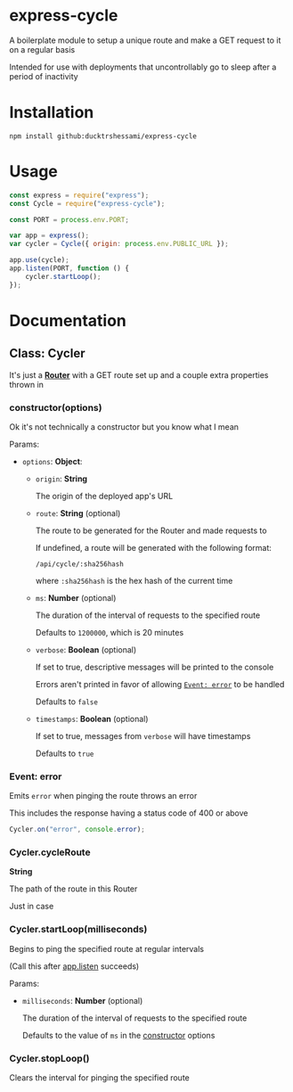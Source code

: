# express-cycle

A boilerplate module to setup a unique route and make a GET request to it on a regular basis

Intended for use with deployments that uncontrollably go to sleep after a period of inactivity

# Installation

```
npm install github:ducktrshessami/express-cycle
```

# Usage

```js
const express = require("express");
const Cycle = require("express-cycle");

const PORT = process.env.PORT;

var app = express();
var cycler = Cycle({ origin: process.env.PUBLIC_URL });

app.use(cycle);
app.listen(PORT, function () {
    cycler.startLoop();
});
```

# Documentation

## Class: Cycler

It's just a [**Router**](https://expressjs.com/en/4x/api.html#router) with a GET route set up and a couple extra properties thrown in

### constructor(options)

Ok it's not technically a constructor but you know what I mean

Params:
- `options`: **Object**:
    - `origin`: **String**

        The origin of the deployed app's URL

    - `route`: **String** (optional)

        The route to be generated for the Router and made requests to
        
        If undefined, a route will be generated with the following format:

        ```
        /api/cycle/:sha256hash
        ```

        where `:sha256hash` is the hex hash of the current time

    - `ms`: **Number** (optional)

        The duration of the interval of requests to the specified route

        Defaults to `1200000`, which is 20 minutes

    - `verbose`: **Boolean** (optional)

        If set to true, descriptive messages will be printed to the console

        Errors aren't printed in favor of allowing [`Event: error`](#event-error) to be handled

        Defaults to `false`

    - `timestamps`: **Boolean** (optional)

        If set to true, messages from `verbose` will have timestamps

        Defaults to `true`

### Event: error

Emits `error` when pinging the route throws an error

This includes the response having a status code of 400 or above

```js
Cycler.on("error", console.error);
```

### Cycler.cycleRoute

**String**

The path of the route in this Router

Just in case

### Cycler.startLoop(milliseconds)

Begins to ping the specified route at regular intervals

(Call this after [app.listen](https://expressjs.com/en/4x/api.html#app.listen) succeeds)

Params:
- `milliseconds`: **Number** (optional)

    The duration of the interval of requests to the specified route

    Defaults to the value of `ms` in the [constructor]() options

### Cycler.stopLoop()

Clears the interval for pinging the specified route
